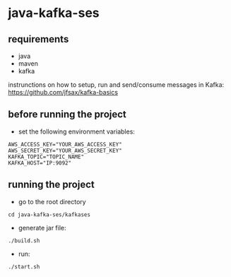 # java-kafka-ses

## requirements
- java
- maven
- kafka

instrunctions on how to setup, run and send/consume messages in Kafka: https://github.com/jfsax/kafka-basics

## before running the project
- set the following environment variables:
```
AWS_ACCESS_KEY="YOUR_AWS_ACCESS_KEY"
AWS_SECRET_KEY="YOUR_AWS_SECRET_KEY"
KAFKA_TOPIC="TOPIC_NAME"
KAFKA_HOST="IP:9092"
```

## running the project
- go to the root directory
```
cd java-kafka-ses/kafkases
```

- generate jar file:
```
./build.sh
```

- run:
```
./start.sh
```
